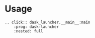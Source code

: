 # Usage

```{eval-rst}
.. click:: dask_launcher.__main__:main
    :prog: dask-launcher
    :nested: full
```

